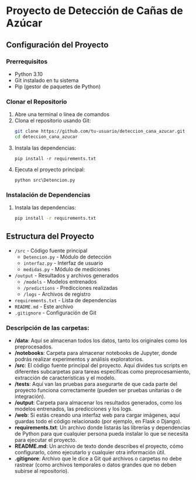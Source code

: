 
# Proyecto de Detección de Cañas de Azúcar

## Configuración del Proyecto

### Prerrequisitos
- Python 3.10
- Git instalado en tu sistema
- Pip (gestor de paquetes de Python)

### Clonar el Repositorio

1. Abre una terminal o línea de comandos
2. Clona el repositorio usando Git:
   ```bash
   git clone https://github.com/tu-usuario/deteccion_cana_azucar.git
   cd deteccion_cana_azucar
   ```
3. Instala las dependencias:
   ```
   pip install -r requirements.txt
   ```
4. Ejecuta el proyecto principal:
   ```
   python src\Detencion.py
   ```

### Instalación de Dependencias

1. Instala las dependencias:
   ```bash
   pip install -r requirements.txt
   ```

## Estructura del Proyecto

- `/src`                   - Código fuente principal
  - `Detencion.py`         - Módulo de detección
  - `interfaz.py`          - Interfaz de usuario
  - `medidas.py`           - Módulo de mediciones
- `/output`                - Resultados y archivos generados
  - `/models`              - Modelos entrenados
  - `/predictions`         - Predicciones realizadas
  - `/logs`                - Archivos de registro
- `requirements.txt`       - Lista de dependencias
- `README.md`             - Este archivo
- `.gitignore`            - Configuración de Git

### Descripción de las carpetas:

- **/data**: Aquí se almacenan todos los datos, tanto los originales como los preprocesados.
- **/notebooks**: Carpeta para almacenar notebooks de Jupyter, donde podrás realizar experimentos y análisis exploratorios.
- **/src**: El código fuente principal del proyecto. Aquí divides tus scripts en diferentes subcarpetas para tareas específicas como preprocesamiento, extracción de características y el modelo.
- **/tests**: Aquí van las pruebas para asegurarte de que cada parte del proyecto funciona correctamente (pueden ser pruebas unitarias o de integración).
- **/output**: Carpeta para almacenar los resultados generados, como los modelos entrenados, las predicciones y los logs.
- **/web**: Si estás creando una interfaz web para cargar imágenes, aquí guardas todo el código relacionado (por ejemplo, en Flask o Django).
- **requirements.txt**: Un archivo donde listarás las librerías y dependencias de Python para que cualquier persona pueda instalar lo que se necesita para ejecutar el proyecto.
- **README.md**: Un archivo de texto donde describes el proyecto, cómo configurarlo, cómo ejecutarlo y cualquier otra información útil.
- **.gitignore**: Archivo que le dice a Git qué archivos o carpetas no debe rastrear (como archivos temporales o datos grandes que no deben subirse al repositorio).
